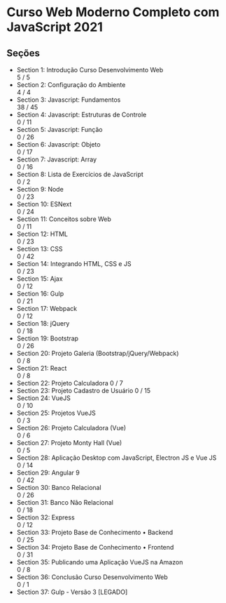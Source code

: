 # Curso Web Moderno Completo com JavaScript 2021

## Seções

- Section 1: Introdução Curso Desenvolvimento Web  
  5 / 5
- Section 2: Configuração do Ambiente  
  4 / 4
- Section 3: Javascript: Fundamentos  
  38 / 45
- Section 4: Javascript: Estruturas de Controle  
  0 / 11
- Section 5: Javascript: Função  
  0 / 26
- Section 6: Javascript: Objeto  
  0 / 17
- Section 7: Javascript: Array  
  0 / 16
- Section 8: Lista de Exercícios de JavaScript  
  0 / 2
- Section 9: Node  
  0 / 23
- Section 10: ESNext  
  0 / 24
- Section 11: Conceitos sobre Web  
  0 / 11
- Section 12: HTML  
  0 / 23
- Section 13: CSS  
  0 / 42
- Section 14: Integrando HTML, CSS e JS  
  0 / 23
- Section 15: Ajax  
  0 / 12
- Section 16: Gulp  
  0 / 21
- Section 17: Webpack  
  0 / 12
- Section 18: jQuery  
  0 / 18
- Section 19: Bootstrap  
  0 / 26
- Section 20: Projeto Galeria (Bootstrap/jQuery/Webpack)  
  0 / 8
- Section 21: React  
  0 / 8
- Section 22: Projeto Calculadora
  0 / 7
- Section 23: Projeto Cadastro de Usuário
  0 / 15
- Section 24: VueJS  
  0 / 10
- Section 25: Projetos VueJS  
  0 / 3
- Section 26: Projeto Calculadora (Vue)  
  0 / 6
- Section 27: Projeto Monty Hall (Vue)  
  0 / 5
- Section 28: Aplicação Desktop com JavaScript, Electron JS e Vue JS  
  0 / 14
- Section 29: Angular 9  
  0 / 42
- Section 30: Banco Relacional  
  0 / 26
- Section 31: Banco Não Relacional  
  0 / 18
- Section 32: Express  
  0 / 12
- Section 33: Projeto Base de Conhecimento • Backend  
  0 / 25
- Section 34: Projeto Base de Conhecimento • Frontend  
  0 / 31
- Section 35: Publicando uma Aplicação VueJS na Amazon  
  0 / 8
- Section 36: Conclusão Curso Desenvolvimento Web  
  0 / 1
- Section 37: Gulp - Versão 3 [LEGADO]  
